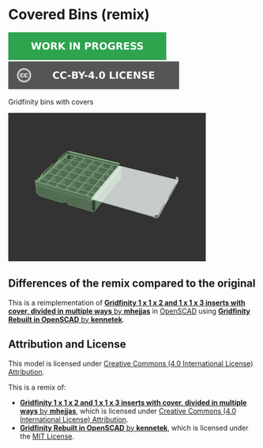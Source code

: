 # Covered Bins (remix)

![This model is a work in progress][work-in-progress-badge]
[![CC-BY-4.0 license][license-badge]][license]

Gridfinity bins with covers

![Model render](images/readme/demo.png)

## Differences of the remix compared to the original

This is a reimplementation of
[**Gridfinity 1 x 1 x 2 and 1 x 1 x 3 inserts with cover, divided in multiple ways** by **mhejjas**][original-model-url]
in [OpenSCAD][openscad] using
[**Gridfinity Rebuilt in OpenSCAD** by **kennetek**][gridfinity-rebuilt-openscad].

## Attribution and License

This model is licensed under
[Creative Commons (4.0 International License) Attribution][license].

This is a remix of:

* [**Gridfinity 1 x 1 x 2 and 1 x 1 x 3 inserts with cover, divided in multiple ways** by **mhejjas**][original-model-url],
  which is licensed under
  [Creative Commons (4.0 International License) Attribution][original-model-license].
* [**Gridfinity Rebuilt in OpenSCAD** by **kennetek**][gridfinity-rebuilt-openscad],
  which is licensed under the
  [MIT License][gridfinity-license].

[gridfinity-license]: LICENSE.gridfinity
[gridfinity-rebuilt-openscad]: https://github.com/kennetek/gridfinity-rebuilt-openscad
[license-badge]: /_static/license-badge-cc-by-4.0.svg
[license]: http://creativecommons.org/licenses/by/4.0/
[openscad]: https://openscad.org
[original-model-license]: http://creativecommons.org/licenses/by/4.0/
[original-model-url]: https://www.printables.com/model/665798-gridfinity-1-x-1-x-2-and-1-x-1-x-3-inserts-with-co
[work-in-progress-badge]: /_static/work-in-progress-badge.svg
